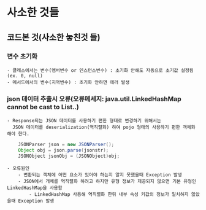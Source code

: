 # 사소한 것들

## 코드본 것(사소한 놓친것 들)
### 변수 초기화
    - 클래스에서는 변수(멤버변수 or 인스턴스변수) : 초기화 안해도 자동으로 초기값 설정됨(ex. 0, null)
    - 메서드에서의 변수(지역변수) : 초기화 안하면 에러 발생
  
### json 데이터 추출시 오류(오류메세지: java.util.LinkedHashMap cannot be cast to List..)
    - Response되는 JSON 데이터를 사용하기 편한 형태로 변경하기 위해서는   
      JSON 데이터를 deserialization(역직렬화) 하여 pojo 형태의 사용하기 편한 객체화 해야 한다.

```java
    JSONParser json = new JSONParser();
    Object obj = json.parse(jsonstr);
    JSONObject jsonObj = (JSONObject)obj;
```

    - 오류원인
        - 변환되는 객체에 어떤 요소가 있어야 하는지 알지 못했을때 Exception 발생
        - JSON에서 개체를 역직렬화 하려고 하지만 유형 정보가 제공되지 않으면 기본 유형인 LinkedHashMap을 사용함   
            - LinkedHashMap 사용해 역직렬화 한뒤 내부 속성 키값의 정보가 일치하지 않았을때 Exception 발생
